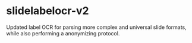 # slidelabelocr-v2

Updated label OCR for parsing more complex and universal slide formats, while also performing a anonymizing protocol.
